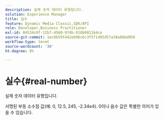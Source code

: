 ```yaml
---
description: 실제 숫자 데이터 유형입니다.
solution: Experience Manager
title: 실수
feature: Dynamic Media Classic,SDK/API
role: Developer,Business Practitioner
exl-id: 04534c0f-12b7-4560-974b-918b081164ce
source-git-commit: 1ec8b59f442eb96c6c3f5f1405d57a38a86bd056
workflow-type: tm+mt
source-wordcount: '30'
ht-degree: 0%

---
```


# 실수{#real-number}

실제 숫자 데이터 유형입니다.

서명된 부동 소수점 값(예: 0, 12.5, 245, -2.34e4). 0이나 음수 값은 특별한 의미가 있을 수 있습니다.

